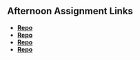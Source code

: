 ## Afternoon Assignment Links

* **[Repo](https://github.com/dafoebriden/trivia_db)**
* **[Repo](https://github.com/dafoebriden/Gregslist_async)**
* **[Repo](https://github.com/dafoebriden/Pokedex)**
* **[Repo](https://github.com/dafoebriden/Gifted)**
